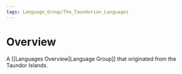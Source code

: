 ```yaml
---
tags: Language_Group/The_Taundorian_Languages
---
```

# Overview
A [[Languages Overview|Language Group]] that originated from the Taundor Islands.